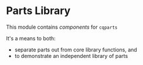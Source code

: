 # Parts Library

This module contains _components_ for `cqparts`

It's a means to both:

* separate parts out from core library functions, and
* to demonstrate an independent library of parts
